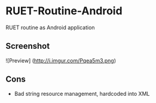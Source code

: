 RUET-Routine-Android
====================
RUET routine as Android application

## Screenshot ##
![Preview] (http://i.imgur.com/Pqea5m3.png)

## Cons ##
* Bad string resource management, hardcoded into XML